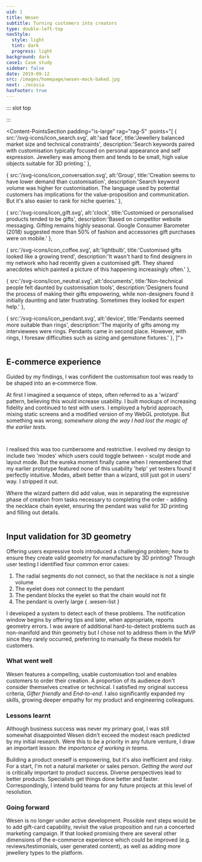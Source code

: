 ```yaml
---
uid: 1
title: Wesen
subtitle: Turning customers into creators
type: double-left-top
navStyle:
  style: light
  tint: dark
  progress: light
background: dark
case1: Case study
sidebar: false
date: 2019-09-12
src: /images/homepage/wesen-mock-baked.jpg
next: ./ecosia
hasFooter: true
---
```


::: slot top

<!-- Can customers be creators? -->
<Stage-ProjectStage :noise="true" rag="rag-4" ctaLabel="wesen.studio" ctaUrl="http://www.wesen.studio"
description="Wesen enables anyone to create and order their unique pendant necklace. It's manufactured on demand by a blend of modern and traditional techniques.">

  <template v-slot:visual-background>
    <figure class="full-screen">
      <Heros-ImageHero src="/images/wesen/wesen-header-2.jpg" alt="Wesen Studio examples"/>
    </figure>
  </template>

</Stage-ProjectStage>


:::

<!-- <li>Responsive web application</li>
<li>2018</li> -->

<Content-ContextSection :box="true" rag="rag-5">

<template v-slot:main>

## Context

Recent years have seen a gradual increase in awareness of product customisation and on&#8209;demand manufacturing. But to this day we can see little evidence of the promised revolution due to relatively high prices and no killer app.

In 2015 I helped pioneer customisable children’s toys at [Makielab.](/projects/makielab) We enjoyed modest success, catching the attention of Disney who eventually bought the startup. My intention with Wesen was to leverage the lessons learnt and push the envelope of Mass Customisation.

Firstly, I wanted to explore the possibility of a lightly constrained creation experience, able to generate infinite variations while being intuitive and fun to use. _I was convinced that suitable constraints could enhance the creativity of customers, rather than restrict it._ Secondly, to completely automate and outsource the fulfilment process.

I also hoped to increase my empathy for colleagues and stakeholders by building a product end-to-end. To re-experience digital product development from other perspectives - founder, marketer, product, developer, operations, as well as design.

<!--

 a more freeform creative experience, within constraints to make it easier to pick up

 [Mass Customisation](https://hbr.org/1997/01/the-four-faces-of-mass-customization)

-->

</template>

<template v-slot:side>

**Product** Responsive web application

**Sector** Mass customisation e&#8209;commerce, 3D content creation

**Timeframe** 2018

**Individual project**

<!-- _This image shows a mixture of hand-made and procedurally generated pendants_ -->

</template>

</Content-ContextSection>




<Content-ThreeColumnSection padding="is-equal" rag="rag-3">

<template v-slot:column1>

###  The challenge

Enable customers to customise a product in the web browser. Make it possible to save and order their creation with automatic fulfilment by outsourced operations and manufacturing.

<!-- create or customise -->

</template>

<template v-slot:column2>

### The outcome

Wesen fulfils my original success criteria. It taught me a great deal but the most valuable lessons I didn't expect; the importance of _getting the word out_ and _working in teams._

</template>

<template v-slot:column3>

### My role

Entrepreneur
~ UX Product designer
~ Full-stack JS developer

</template>

</Content-ThreeColumnSection>






<Content-MainSectionDivider aside="Section 1 of 3" title="Discovery"/>


<!-- People weren\'t asking to create jewellery themselves -->

<Content-PointsSection padding="is-large" rag="rag-5" :points="[
{ src:'/svg-icons/icon_search.svg', alt:'sad face', title:'Jewellery balanced market size and technical constraints', description:'Search keywords paired with customisation typically focused on personal appearance and self expression. Jewellery was among them and tends to be small, high value objects suitable for 3D printing.' },

{ src:'/svg-icons/icon_conversation.svg', alt:'Group', title:'Creation seems to have lower demand than customisation', description:'Search keyword volume was higher for customisation. The language used by potential customers has implications for the value-proposition and communication. But it\'s also easier to rank for niche queries.' },

{ src:'/svg-icons/icon_gift.svg', alt:'clock', title:'Customised or personalised products tended to be gifts', description:'Based on competitor website messaging. Gifting remains highly seasonal. Google Consumer Barometer (2018) suggested more than 50% of fashion and accessories gift purchases were on mobile.' },

{ src:'/svg-icons/icon_coffee.svg', alt:'lightbulb', title:'Customised gifts looked like a growing trend', description:'It wasn\'t hard to find designers in my network who had recently given a customised gift. They shared anecdotes which painted a picture of this happening increasingly often.' },

{ src:'/svg-icons/icon_neutral.svg', alt:'documents', title:'Non-technical people felt daunted by customisation tools', description:'Designers found the process of making their gifts empowering, while non-designers found it initially daunting and later frustrating. Sometimes they looked for expert help.' },

{ src:'/svg-icons/icon_pendant.svg', alt:'device', title:'Pendants seemed more suitable than rings', description:'The majority of gifts among my interviewees were rings. Pendants came in second place. However, with rings, I foresaw difficulties such as sizing and gemstone fixtures.' },
]">

<template v-slot:content>

## Research

<p class="subtitle">
  I informally interviewed four designers and one non&#8209;designer, each who had recently designed or commissioned bespoke jewellery.
</p>

My approach was to broadly investigate the mass customisation market and choose a product category based on estimated product-market fit. I used digital marketing techniques to gauge the market size. I followed up with qualitative interviews.

</template>

</Content-PointsSection>



<Content-QuoteSection rag="rag-4" quote="I couldn’t find anything that exactly matched what I had in mind. In the end designing everything myself really paid off. They found it so thoughtful!" attribute="Designer interviewee on gifting jewellery to their partner" color="green"/>




<Content-ThreeColumnSection  columnOffset="three-offset">

<template v-slot:content>

## User profiles

The next step was to clearly define and build empathy for potential customers. Qualitative interviews suggested a primary persona _Gifters_ and a secondary persona _Enthusiasts._

<!-- In some cases customers could be both. Enthusiasts are typically a smaller segment, so I decided to focus on gifters. I reasoned that a flow optimised for gifters was unlikely to deter enthusiasts. -->

</template>

<template v-slot:column1>

####  Gifter

---

*Buyer persona*

When I need to give an important gift, I want to design it myself so I can be sure it will make the recipient happy.

<div class="small">

_“I’m looking for the perfect gift which will show them how much I care”_
~ _“I want to give something unique, which they couldn’t get anywhere else”_
~ _“A gift should be personal, something which reminds them of me”_
~ _“I want to feel confident giving the gift”_
{ .secondary }

</div>


</template>

<template v-slot:column2>

#### Enthusiast

---

*Buyer persona*

When new and unusual products become available, I want to try them out so I'm on the cutting edge.

<div class="small">

_“People expect me to find the next trend”_
~ _“I like to experiment with new technologies”_
~ _“I have a personal style and I carefully curate what I wear”_
~ _“I want to wear jewellery no-one else has seen before”_
{ .secondary }

</div>

</template>

<template v-slot:column3>

<figure class="image is-square">
  <img class="lazyload" data-src="/images/wesen/journey_characters2.jpg" alt="Cartoon of enthusiasts and gifters">
</figure>

</template>

</Content-ThreeColumnSection>





<Content-ThreeColumnSection padding="is-large"  columnOffset="three-offset">

<template v-slot:content>

## Scope and objectives

I recognised the need for clear project objectives and a narrow scope if I was to succeed in launching a product within a reasonable timeframe. I identified the key challenges, which I captured as 'How Might We' statements.


<!-- that we needed to have a clear understanding of the project goals and motivations, which we could then use to guide the project process. Together with the project team, I identified our key challenges, which we captured as “How Might We” statements:

Having built an understanding of the space, I distilled my
As the project kicked off, we identified our key challenges, which we captured as “How Might We” statements:

My research posed two key user experience challenges. Firstly, how to communicate the value of lightly-constrained product creation to an audience that isn't explicitly asking for it. Secondly, how to address the anxiety of non-technical users approaching a customisation interface.

There was another important aspect to address; . To facilitate this I set a tight scope and suitable objectives. -->

<!-- which enables customers to order their pendants

Addressing these became the first pillar of my design activity. The second was to reach a level of product resolution where real customers could make actual orders - I refered to this as _End-to-end._ To facilitate achieving this within a reasonable timeframe I paired back the typical components of an e-commerce flow, leaving behind only the critical elements necessary to win my first customers. -->

</template>

<template v-slot:column1>

####  Gifter friendly

---

<div class="small">

_How might we communicate the value of lightly-constrained product creation to an audience that isn't explicitly asking for it?_

_How might we address the anxiety of non-technical users approaching a customisation interface?_

Build confidence with an e-commerce storefront that explains the value proposition.
~ Allow shoppers to browse pre-designed products and start customising from there.
~ Address anxiety with an intuitive interface can be learnt within 5 seconds without a tutorial.
~ Minimise the number of controls and progressively disclose supporting features.

</div>

<!--

~ Empower and enable with meaningful expression.

Make it possible for these to be selected as the foundation for further customisation or bought immediately.

Enable customers to express themselves meaningfully without requiring a high level of skill or design experience.




Make it possible for customers to buy the pendant they create and ensure automated fulfillment of their order.

by relying on third-party cloud services where possible. Outsource complex systems like payments and accounts.

-->

</template>

<template v-slot:column2>

#### End-to-end

---

<div class="small">

_How might we build an end-to-end product, which enables customers to buy their creations, while minimising development effort?_

Enable customers to purchase their creation and automatically fulfil their order.
~ Save the customer's design and order data, allowing them to return to it and make modifications or repeat orders.
~ Establish a line of communication for customers to enquire about their order and report any problems.
~ Minimise technical and operational overhead by following an 'outsource-first' principle e.g. third-party cloud services, APIs, payment providers, fulfilment experts.

</div>

</template>

<template v-slot:column3>

<figure class="image is-square">
  <img class="lazyload medium-zoom" data-src="/images/wesen/draft-journey-mvp.png" alt="Flowchart of user journey">
</figure>
<figcaption class="small">

Orange indicates features to be outsourced or removed for the pilot.

</figcaption>

</template>

</Content-ThreeColumnSection>




<Content-ImageFrames-FullImageSection url="/images/wesen/wesen-montage-1.jpg" alt="Montage of further discovery process"/>




<Content-ImageFrames-SquareImagesRow rag="rag-3" :images="[
{ url:'https://player.vimeo.com/video/293190700', alt:'Blender prototype video', caption:'Square image caption 1', slot:'slot1', iframe:true },
{ url:'https://player.vimeo.com/video/293190664', alt:'Interactive webGL prototype', caption:'Square image caption 2', slot:'slot2', iframe:true },
{ url:'/images/wesen/webgl-feasibility.jpg', alt:'Metal shader exploration', caption:'Square image caption 3', slot:'slot3', iframe:false },
]">

<template slot="content">

## Low-fi Prototyping

<p class="subtitle">
My background in Industrial Design helped me assemble a list of promising 3D modelling tools. I extended it with input from designers in my network.
</p>

The search for a compelling customisation experience required an iterative approach. I set myself a series of exercises, for example reimagining a tool with simplified interaction or constrained capability. Then I would combine several such tools to see if interesting synergies emerged.

To formalise my thinking, I rated these ideas on _Expressiveness_ and (ease of) _Implementation_. During this process I began thinking of myself as 'unshackling' expressive modelling tools from their specialist software confines.

</template>

<template slot="slot1">

#### Blender basic interactive

I chose to proceed with an idea combining _Radial array_ and _Control geometry._ It was fun to use - often producing pleasing and unexpected outcomes.

Blender had proven a useful platform for experimentation. But I wasn't able to use it for value or usability testing because my subjects weren't fluent in the Blender interface.

</template>

<template slot="slot2">

#### WebGL basic interactive

To overcome this limitation, I quickly built a basic yet functional prototype in WebGL. I also took the opportunity to explore various JS libraries before committing in production.

All testers immediately grasped the affordance and moved the control points. I observed an attitude of curiosity, even among testers I expected to be daunted by customisation interfaces.

</template>

<template slot="slot3">

#### WebGL feasibility

My growing concern was that customers could feel disconnected from the product they would eventually buy.

I prioritised reaching a high level of graphical realism to mitigate this risk. Matcap shaders offered a solution which also met performance requirements.

</template>

</Content-ImageFrames-SquareImagesRow>




<Content-MainAsideSection padding="is-large"  :aside="true" columnOffset="table-offset">

<template slot="content">

## Lessons from user testing

Before moving into high-fidelity design and development, I performed further usability testing on the proposed direction to validate design decisions, identify challenges, and iterate based on real user feedback.

</template>

<template>

**Observation** | **Remedy** |
--- | --- |
_“I wish I could go back to the way I had it before”_ | I implemented an undo feature and reorganised the interface to accommodate its button |
_“I have no idea what size it is”_ | I added a scale grid I and an introductory animation sequence, showing the pendant and chain in context |
_“These messages just get in my way”_ Error messages (further discussion below) broke the creative flow and led to a frustrating experience | Now the user only encounters error messages once they enter the eyelet mode for the first time, thereby signalling a desire to finish the pendant and checkout. I also made error messages dismissable until the next user action |
_“The first thing I wanted to do was push all the sliders to maximum”_ In some cases testers created the largest possible pendant | This signalled the need for another error condition - where the pendant design is unreasonably large - both too heavy to wear and very expensive. I also tried shrinking the design area but this felt constricting |
{.table .is-fullwidth}

</template>

<template slot="aside">

<div class="columns is-gapless">
  <div class="column is-two-thirds">
    <figure class="image is-square">
      <img class="lazyload" data-src="/images/wesen/in-use.jpg" alt="webGL prototype in use">
    </figure>
  </div>
</div>

</template>

</Content-MainAsideSection>




<Content-ImageFrames-FullImageSection url="/images/wesen/wesen-montage-2.jpg" alt="Montage of design iteration"/>


<Content-FreeSection>

<div class="columns">
<div class="column is-two-thirds rag-4">

## E-commerce experience

<p class="subtitle">
  Guided by my findings, I was confident the customisation tool was ready to be shaped into an e&#8209;commerce flow.
</p>

At first I imagined a sequence of steps, often referred to as a 'wizard' pattern, believing this would increase usability. I built mockups of increasing fidelity and continued to test with users. I employed a hybrid approach, mixing static screens and a modified version of my WebGL prototype. But something was wrong; _somewhere along the way I had lost the magic of the earlier tests._

</div>
</div>

<Content-FlowInline :steps="[
  'Sculpt segments',
  'Layout segments',
  'Choose material',
  'Place the eyelet',
  'Details',
  'Checkout'
]"/>

<div class="columns">
<div class="column is-two-thirds">

I realised this was too cumbersome and restrictive. I evolved my design to include two 'modes' which users could toggle between - sculpt mode and layout mode. But the eureka moment finally came when I remembered that my earlier prototype featured none of this usability 'help' yet testers found it perfectly intuitive. Modes, albeit better than a wizard, still just got in users' way. I stripped it out.

Where the wizard pattern did add value, was in separating the expressive phase of creation from tasks necessary to completing the order - adding the necklace chain eyelet, ensuring the pendant was valid for 3D printing and filling out details.

</div>
</div>

</Content-FreeSection>

<Content-TextSection rag="rag-3" padding="is-medium-large" columnOffset="title-offset">

## Input validation for 3D geometry

Offering users expressive tools introduced a challenging problem; how to ensure they create valid geometry for manufacture by 3D printing? Through user testing I identified four common error cases:

1. The radial segments do not connect, so that the necklace is not a single volume
2. The eyelet does not connect to the pendant
3. The pendant blocks the eyelet so that the chain would not fit
4. The pendant is overly large
{ .wesen-list }

I developed a system to detect each of these problems. The notification window begins by offering tips and later, when appropriate, reports geometry errors. I was aware of additional hard-to-detect problems such as non-manifold and thin geometry but I chose not to address them in the MVP since they rarely occurred, preferring to manually fix these models for customers.

<style lang="sass">

  .content ol.wesen-list
    margin-top: 2em
    margin-bottom: 2em
    li
      margin-bottom: 0.75em

</style>

<!-- An important lesson from user testing was not to show these notifications until the user signals a desire to advance in the purchase flow. Otherwise, they completely counteracted my efforts to reassure non-technical users. Error notifications start once they become useful; when the user adds an eyelet for the necklace chain. -->

<template v-slot:aside>

<figure class="image is-square">
  <img class="lazyload" data-src="/images/wesen/messages-square.png" alt="3D geometry error messages"/>
</figure>

</template>

</Content-TextSection>




<Content-MainSectionDivider aside="Section 2 of 3" title="Delivery"/>




<Content-ImageFrames-SquareImagesRow padding="is-large" rag="rag-4" :images="[
{ url:'/images/wesen/Iconography-square.png', alt:'Production icon assets', caption:'Square image caption 1', slot:'slot1', iframe:false },
{ url:'/images/wesen/product-rendering.jpg', alt:'WIP product rendering', caption:'Square image caption 2', slot:'slot2', iframe:false },
]">

<!-- { url:'/images/wesen/handheld.jpg', alt:'WIP product photography', caption:'Square image caption 3', slot:'slot3', iframe:false }, -->

<template slot="content">

## Production assets

Based on my wireframes and aided by the tightly scoped user journey, I was able to focus visual design effort on a minimal number of interfaces and assets. Some of my influences included the Airbnb Design System, Google Material Design and the design language of fashion and jewellery brands.

</template>

<template slot="slot1">

I created a series of SVG icons inspired by the Montserrat font.

</template>

<template slot="slot2">

Photorealistic renders enabled me to show the variety of products possible.

</template>

<template slot="slot3">

I reused WIP samples for product photography, intending to revisit this in future iterations.

</template>

</Content-ImageFrames-SquareImagesRow>


<Content-ImageFrames-FullImageSection url="/images/wesen/wesen-montage-3.jpg" alt="Montage of further discovery process"/>



<Content-MainAsideSection rag="rag-5" :aside="true">

<template v-slot:content>

## Development

As I investigated technologies to power the e&#8209;commerce side of the experience, my main criteria was development speed. I wanted to avoid building common solutions like order management and payments. This led me to consider off-the-shelf platforms like Shopify and Magento. I found an even leaner solution. [Shapeways](https://www.shapeways.com/) (leading 3D printing web platform) offered an API with the capability to directly upload models to a private store hosted on their e-commerce platform. In this way, I could completely outsource checkout, payment and fulfilment. For further technical decisions, I drew on my experience at toucanBox and Makielab:

<!-- The question became what steps (if any) I would take to enhance users' checkout experience. I was already building 3D-print-ready  geometry on the Wesen backend and saving order records in a database. Connecting customers to this record would avoid foreseeable customer service challenges. Emailing this information would avoid the need for user accounts. So I decided to add email capability with Sendgrid. Customers receive an email with a checkout link and a link to their saved pendant, which they can modify and reorder. They can respond to the email with questions. -->

<!-- who save their pendant receive an email with a link to their saved

Users could retrieve their data and render it in the Wesen frontend using their model UID. I decided to smooth this experience by adding an email component. Upon saving a model, the user receives

It became clear that I required a Node.js server to build pendant models for 3D printing.

My main criteria was to setup the necessary e-commerce components to enable orders as quickly as possible. I explored off-the-shelf e-commerce systems like Shopify, Magento and WooCommerce but ... Needed to be even more paired back - no order management, sensitive user data or payments. Shapeways order API could offer this. The Heroku Node.js ecosystem proved remarkably suitable for this use-case.

In specifying production tools and technologies I re-referenced my project goals and drew on past experience: “Ensure that operations can be automated and that manufacture can be fulfilled by a single service (such as Shapeways) with minimal or no post processing” “Minimise the technical overhead of storing personal and payment details by using third-party services” I chose to upgrade and extend the prototype toolchain for production: Customer service email, database to retain created models and orders, considering payment services etc.





by enabling retrieval of saved content and quick CS responses
-->

</template>

<template>

**Experience** | **Solution** |
--- | --- |
Unity or Unreal are the de facto realtime 3D frameworks but they tend to increase the complexity of a web frontend build chain | Three.js is less fully-featured but perfectly serviceable for a simple 3D interface |
Different 3D frameworks powering frontend and backend processing can lead to duplicated work and discrepancies between what the user sees and what is actually manufactured | Three.js can run the same code in the browser and on a Node.js server |
Hosting websites and backend processes on physical infrastructure requires constant maintenance | Node.js / Express server on cloud infrastructure (Heroku) |
In-house payment and order management systems are a considerable technical commitment | Outsource payment and order management to Shapeways (already the fulfillment partner). |
User accounts can greatly improve the customer experience but they are a considerable technical overhead. | Send unique content links (saved pendant and checkout links) by email. Conduct all CS using the same email thread.  |
{.table .is-fullwidth}

</template>


<template v-slot:aside>

<Content-Techstack

:techs="[
{ title:'WebGL', description:'Three.js' },
{ title:'UI', description:'Angular 2+' },
{ title:'CSS', description:'SASS, Bulma' },
{ title:'Backend', description:'Node.js, Express, MongoDB, Logentries' },
{ title:'APIs', description:'Sendgrid, Shapeways' },
]"

/>


<!-- <div class="box content">

### Techstack

**WebGL framework** Three.js
~ **UI framework** Guify (prototype) to Angular 2+ (Typescript)
~ **CSS framework** Bulma
~ **Backend** Harp.js (prototype) to Node.js, Express, MongoDB
~ **Email** Sendgrid
~ **Fulfillment** Shapeways order API

<!-- **WebGL framework**
Three.js

**Backend**
Harp.js (prototype) to Node.js / Express / MongoDB

**UI framework**
Guify (prototype) to Angular 2+ (Typescript)

**CSS framework**
Bulma

**Email**
Sendgrid

**Fulfillment**
Shapeways order API

</div> -->

</template>

</Content-MainAsideSection>


<Content-ImageFrames-MainImageSection padding="is-medium-large" url="/images/wesen/system-diagram.png" alt="System diagram of Wesen app" imageClass="is-5by4" :aside="false" :content="false" caption="The Wesen system diagram, detailing user touchpoints and client / server / third-party API interactions."/>





<Content-MainSectionDivider aside="Section 3 of 3" title="Evaluation"/>



<Content-TextSection rag="rag-3" columnOffset="title-small-offset">

<!-- <p class="subtitle">
  Wesen is live. You can customise and order your pendant necklace right now.
</p> -->

<!-- As suggested by my initial market research, Wesen proved to be a relatively low reach product, delighting a small niche. I was please to discover that a proportion of its audience didn't consider themselves creative or technical. -->

### What went well

Wesen features a compelling, usable customisation tool and enables customers to order their creation. A proportion of its audience don't consider themselves creative or technical. I satisfied my original success criteria, _Gifter friendly_ and _End-to-end._ I also significantly expanded my skills, growing deeper empathy for my product and engineering colleagues.

### Lessons learnt

Although business success was never my primary goal, I was still somewhat disappointed Wesen didn't exceed the modest reach predicted by my initial research. Were this to be a priority in any future venture, I draw an important lesson: _the importance of working in teams._

Building a product oneself is empowering, but it's also inefficient and risky. For a start, I'm not a natural marketer or sales person. _Getting the word out_ is critically important to product success. Diverse perspectives lead to better products. Specialists get things done better and faster. Correspondingly, I intend build teams for any future projects at this level of resolution.

### Going forward

Wesen is no longer under active development. Possible next steps would be to add gift-card capability, revisit the value proposition and run a concerted marketing campaign. If that looked promising there are several other dimensions of the e-commerce experience which could be improved (e.g. reviews/testimonials, user generated content), as well as adding more jewellery types to the platform.


<!--

Specialists get things done better and faster.

Perhaps by then other Mass Customisation products will have raised public awareness.
-->

<!-- Wesen dispelled my lingering false-faith in "if you build it, they will come". -->

<!-- Going forward I aim to collaborate with people who have complimentary skills and compensate for my blind spots.

At some point, I will revisit how I communicate the value proposition and put some money behind a marketing push.

Correspondingly, I intend to form a multidisciplinary team for any future ventures or side projects.

It's certainly a romantic idea to design and build a product oneself, but in practice it's an inefficient and risky process.

For most people Mass Customisation remains a futuristic idea. Although I never believed Wesen would change this, I was still somewhat disappointed it didn't achieve significant circulation or sales. Perhaps this was due to timing or the immensely poor odds facing new ventures (90% of startups fail) but I nonetheless draw an important lessons from this outcome: the importance of _working in teams._

The final lesson from Wesen was the importance of team. It's certainly a romantic idea to design and build a product oneself, but in practice it's an inefficient process. Teams bring complimentary skills and perspectives (as mentioned earlier) and specialists get things done faster. As well as appreciating my team all the more in my everyday work, I intend to build teams for any future side projects. -->

<!-- Money making engine metaphore - marketing money goes in, revenue comes out - is it better than a bank or some other investment? -->

<!-- Perhaps even an interesting side note in the broader story of Mass Customisation. -->

<!-- Second, I've learnt to test _Product-market fit_ without building anything if possible - not even building MVPs. It's an inconvenient truth that 90% of startups fail. It's far better to fail fast, without making significant investments. -->

<!-- Were I to return to it, I would focus on one of the first challenges I identified, which was never satisfactorily overcome - that of communicating the value proposition. -->

<template slot="aside">

<div class="columns is-gapless">
  <div class="column is-three-quarters">
    <Content-ModalWrapper type="link" url="http://www.wesen.studio" label="wesen.studio">
      <figure class="image is-square">
        <img class="lazyload" data-src="/images/wesen/evaluation.jpg" alt="Pendant worn by a customer">
      </figure>
    </Content-ModalWrapper>
  </div>
</div>

<!-- <figcaption>

_Due to COVID-19 only plastic materials are currently available._

</figcaption> -->

</template>


</Content-TextSection>



<Content-MetricsSection padding="is-medium-large" :metrics="[
{ metric:'2.7s', description:'Avg. load time for the realtime 3D customisation experience' },
{ metric:'$14', description:'Starting price for a unique pendant in plastic' },
{ metric:'∞', description:'Unlimited variety' },
]"/>
